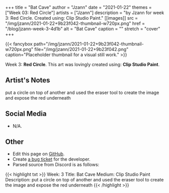 +++
title =       "Bat Cave"
author =      "Jzann"
date =        "2021-01-22"
themes =      ["Week 03: Red Circle"]
artists =     ["Jzann"]
description = "by Jzann for week 3: Red Circle. Created using: Clip Studio Paint."
[[images]]
      src = "/img/jzann/2021-01-22+9b23f042-thumbnail-w720px.png"
      href = "/blog/jzann-week-3-4d1b"
      alt = "Bat Cave"
      caption = ""
      stretch = "cover"
+++

{{< fancybox path="/img/jzann/2021-01-22+9b23f042-thumbnail-w720px.png" file="/img/jzann/2021-01-22+9b23f042.png" caption="Placeholder thumbnail for a visual still work." >}}


Week 3: **Red Circle**. This art was lovingly created using: **Clip Studio Paint**.

## Artist's Notes

put a circle on top of another and used the eraser tool to create the image and expose the red underneath

## Social Media

- N/A.

## Other

- Edit this page on [GitHub](https://github.com/teaminkling/web-refresh/edit/main/content/blog/jzann-week-3-4d1b.md).
- Create [a bug ticket](https://github.com/teaminkling/web-refresh/issues/new?assignees=&labels=bug&template=problem-report.md&title=) for the developer.
- Parsed source from Discord is as follows:

{{< highlight txt >}}
Week: 3
Title: Bat Cave
Medium: Clip Studio Paint
Description: put a circle on top of another and used the eraser tool to create the image and expose the red underneath
{{< /highlight >}}
